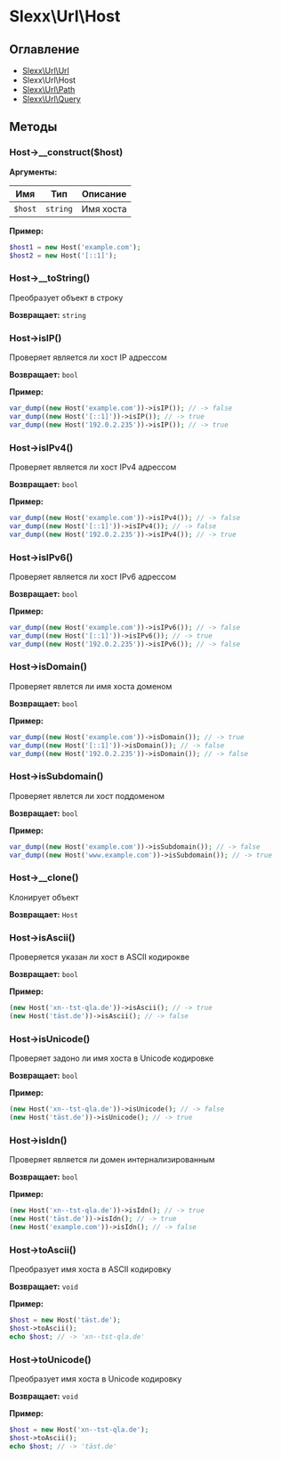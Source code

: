 Slexx\Url\Host
============================================

Оглавление
--------------------------------------------


* [Slexx\Url\Url](https://github.com/slexx1234/url/blob/master/docs/Url.md)
* Slexx\Url\Host
* [Slexx\Url\Path](https://github.com/slexx1234/url/blob/master/docs/Path.md)
* [Slexx\Url\Query](https://github.com/slexx1234/url/blob/master/docs/Query.md)

Методы
--------------------------------------------

### Host->__construct($host)

**Аргументы:**

| Имя     | Тип      | Описание  |
| ------- | -------- | --------- |
| `$host` | `string` | Имя хоста |

**Пример:**

```php
$host1 = new Host('example.com');
$host2 = new Host('[::1]');
```

### Host->__toString()

Преобразует объект в строку

**Возвращает:** `string`

### Host->isIP()

Проверяет является ли хост IP адрессом

**Возвращает:** `bool`

**Пример:**

```php
var_dump((new Host('example.com'))->isIP()); // -> false
var_dump((new Host('[::1]'))->isIP()); // -> true
var_dump((new Host('192.0.2.235'))->isIP()); // -> true
```

### Host->isIPv4()

Проверяет является ли хост IPv4 адрессом

**Возвращает:** `bool`

**Пример:**

```php
var_dump((new Host('example.com'))->isIPv4()); // -> false
var_dump((new Host('[::1]'))->isIPv4()); // -> false
var_dump((new Host('192.0.2.235'))->isIPv4()); // -> true
```

### Host->isIPv6()

Проверяет является ли хост IPv6 адрессом

**Возвращает:** `bool`

**Пример:**

```php
var_dump((new Host('example.com'))->isIPv6()); // -> false
var_dump((new Host('[::1]'))->isIPv6()); // -> true
var_dump((new Host('192.0.2.235'))->isIPv6()); // -> false
```

### Host->isDomain()

Проверяет явлется ли имя хоста доменом

**Возвращает:** `bool`

**Пример:**

```php
var_dump((new Host('example.com'))->isDomain()); // -> true
var_dump((new Host('[::1]'))->isDomain()); // -> false
var_dump((new Host('192.0.2.235'))->isDomain()); // -> false
```

### Host->isSubdomain()

Проверяет явлется ли хост поддоменом

**Возвращает:** `bool`

**Пример:**

```php
var_dump((new Host('example.com'))->isSubdomain()); // -> false
var_dump((new Host('www.example.com'))->isSubdomain()); // -> true
```

### Host->__clone()

Клонирует объект

**Возвращает:** `Host`

### Host->isAscii()

Проверяется указан ли хост в ASCII кодирокве

**Возвращает:** `bool`

**Пример:**

```php
(new Host('xn--tst-qla.de'))->isAscii(); // -> true
(new Host('täst.de'))->isAscii(); // -> false
```

### Host->isUnicode()

Проверяет задоно ли имя хоста в Unicode кодировке

**Возвращает:** `bool`

**Пример:**

```php
(new Host('xn--tst-qla.de'))->isUnicode(); // -> false
(new Host('täst.de'))->isUnicode(); // -> true
```

### Host->isIdn()

Проверяет является ли домен интернализированным

**Возвращает:** `bool`

**Пример:**

```php
(new Host('xn--tst-qla.de'))->isIdn(); // -> true
(new Host('täst.de'))->isIdn(); // -> true
(new Host('example.com'))->isIdn(); // -> false
```

### Host->toAscii()

Преобразует имя хоста в ASCII кодировку

**Возвращает:** `void`

**Пример:**

```php
$host = new Host('täst.de');
$host->toAscii();
echo $host; // -> 'xn--tst-qla.de'
```

### Host->toUnicode()

Преобразует имя хоста в Unicode кодировку

**Возвращает:** `void`

**Пример:**

```php
$host = new Host('xn--tst-qla.de');
$host->toAscii();
echo $host; // -> 'täst.de'
```